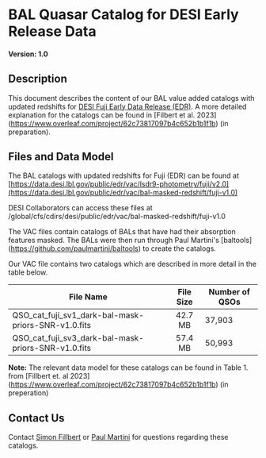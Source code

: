 BAL Quasar Catalog for DESI Early Release Data
==============================================

#### Version: 1.0 

Description
-----------
This document describes the content of our BAL value added catalogs with updated redshifts for [DESI Fuji Early Data Release (EDR)](https://data.desi.lbl.gov/public/edr).
A more detailed explanation for the catalogs can be found in [Filbert et al. 2023] (https://www.overleaf.com/project/62c73817097b4c652b1b1f1b) (in preparation).

Files and Data Model
---------------------
The BAL catalogs with updated redshifts for Fuji (EDR) can be found at [https://data.desi.lbl.gov/public/edr/vac/lsdr9-photometry/fuji/v2.0](https://data.desi.lbl.gov/public/edr/vac/bal-masked-redshift/fuji-v1.0)

DESI Collaborators can access these files at /global/cfs/cdirs/desi/public/edr/vac/bal-masked-redshift/fuji-v1.0

The VAC files contain catalogs of BALs that have had their absorption features masked. The BALs were then run through Paul Martini's [baltools] (https://github.com/paulmartini/baltools) to create the catalogs.

Our VAC file contains two catalogs which are described in more detail in the table below.

| File Name | File Size |  Number of QSOs  |
|-----------|:---------:|------------------|
| QSO_cat_fuji_sv1_dark-bal-mask-priors-SNR-v1.0.fits | 42.7 MB | 37,903 |
| QSO_cat_fuji_sv3_dark-bal-mask-priors-SNR-v1.0.fits | 57.4 MB | 50,993 |

**Note:** The relevant data model for these catalogs can be found in Table 1. from [Fillbert et. al 2023] (https://www.overleaf.com/project/62c73817097b4c652b1b1f1b) (in preperation)

Contact Us
----------
Contact [Simon Fillbert](mailto:filbert.6@buckeyemail.osu.edu) or [Paul Martini](mailto:martini.10@osu.edu) for questions regarding these catalogs.

